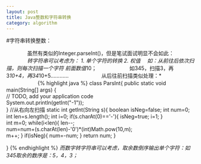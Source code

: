 ```yaml
---
layout: post
title: Java整数和字符串转换
category: algorithm
---
```

#字符串转换整数：

　　　　虽然有类似的Integer.parseInt()，但是笔试面试明显不会如此：
　　　　*转字符串可以考虑为：
             1. 单个字符的转换
             2. 权值*
    　*如：从前往后依次扫描，则每次扫描一个字符  前面数值*10；
　　　　　　如345，扫描3，再3*10+4，再34*10+5............
　　　　　　从后往前扫描类似处理：*
　　　　　　{% highlight java %}
        class ParsInt{
        public static void main(String[] args) {        
        // TODO, add your application code           
        System.out.println(getInt("-1"));                
    }
        //从右向左扫描
        static int getInt(String  s){
            boolean isNeg=false;
            int num=0;
            int len=s.length();
            int i=0;
            if(s.charAt(0)=='-'){
                isNeg=true;
                i=1;
            }    
            int m=0;
            while(i<len){
                len--;        
                num=num+(s.charAt(len)-'0')*(int)Math.pow(10,m);                
                m++;
            }
            if(isNeg){
            num=-num;
            }
            return num;
        }           

}
 {% endhighlight %}
*而数字转字符串可以考虑，取余数倒序输出单个字符：如345取余的数序是：5，4，3；*



